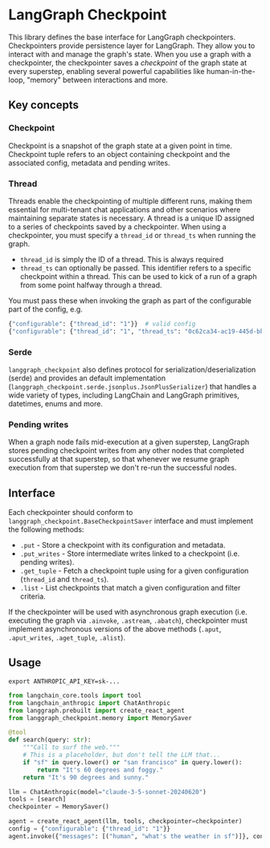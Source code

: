 # LangGraph Checkpoint

This library defines the base interface for LangGraph checkpointers. Checkpointers provide persistence layer for LangGraph. They allow you to interact with and manage the graph's state. When you use a graph with a checkpointer, the checkpointer saves a _checkpoint_ of the graph state at every superstep, enabling several powerful capabilities like human-in-the-loop, "memory" between interactions and more.

## Key concepts

### Checkpoint

Checkpoint is a snapshot of the graph state at a given point in time. Checkpoint tuple refers to an object containing checkpoint and the associated config, metadata and pending writes.

### Thread

Threads enable the checkpointing of multiple different runs, making them essential for multi-tenant chat applications and other scenarios where maintaining separate states is necessary. A thread is a unique ID assigned to a series of checkpoints saved by a checkpointer. When using a checkpointer, you must specify a `thread_id` or `thread_ts` when running the graph.

- `thread_id` is simply the ID of a thread. This is always required
- `thread_ts` can optionally be passed. This identifier refers to a specific checkpoint within a thread. This can be used to kick of a run of a graph from some point halfway through a thread.

You must pass these when invoking the graph as part of the configurable part of the config, e.g.

```python
{"configurable": {"thread_id": "1"}}  # valid config
{"configurable": {"thread_id": "1", "thread_ts": "0c62ca34-ac19-445d-bbb0-5b4984975b2a"}}  # also valid config
```

### Serde

`langgraph_checkpoint` also defines protocol for serialization/deserialization (serde) and provides an default implementation (`langgraph_checkpoint.serde.jsonplus.JsonPlusSerializer`) that handles a wide variety of types, including LangChain and LangGraph primitives, datetimes, enums and more.

### Pending writes

When a graph node fails mid-execution at a given superstep, LangGraph stores pending checkpoint writes from any other nodes that completed successfully at that superstep, so that whenever we resume graph execution from that superstep we don't re-run the successful nodes.

## Interface

Each checkpointer should conform to `langgraph_checkpoint.BaseCheckpointSaver` interface and must implement the following methods:

- `.put` - Store a checkpoint with its configuration and metadata.
- `.put_writes` - Store intermediate writes linked to a checkpoint (i.e. pending writes).
- `.get_tuple` - Fetch a checkpoint tuple using for a given configuration (`thread_id` and `thread_ts`).
- `.list` - List checkpoints that match a given configuration and filter criteria.

If the checkpointer will be used with asynchronous graph execution (i.e. executing the graph via `.ainvoke`, `.astream`, `.abatch`), checkpointer must implement asynchronous versions of the above methods (`.aput`, `.aput_writes`, `.aget_tuple`, `.alist`).

## Usage

```shell
export ANTHROPIC_API_KEY=sk-...
```

```python
from langchain_core.tools import tool
from langchain_anthropic import ChatAnthropic
from langgraph.prebuilt import create_react_agent
from langgraph_checkpoint.memory import MemorySaver

@tool
def search(query: str):
    """Call to surf the web."""
    # This is a placeholder, but don't tell the LLM that...
    if "sf" in query.lower() or "san francisco" in query.lower():
        return "It's 60 degrees and foggy."
    return "It's 90 degrees and sunny."

llm = ChatAnthropic(model="claude-3-5-sonnet-20240620")
tools = [search]
checkpointer = MemorySaver()

agent = create_react_agent(llm, tools, checkpointer=checkpointer)
config = {"configurable": {"thread_id": "1"}}
agent.invoke({"messages": [("human", "what's the weather in sf")]}, config)
```